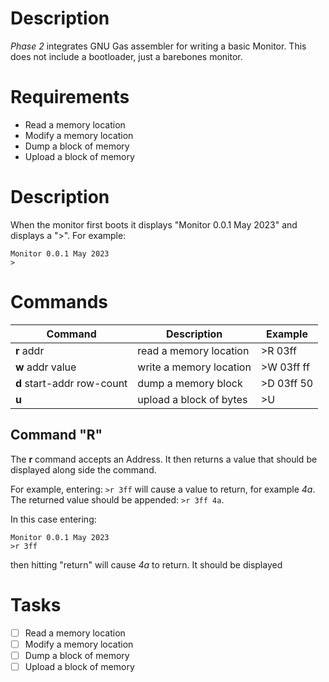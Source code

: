 # Description
*Phase 2* integrates GNU Gas assembler for writing a basic Monitor. This does not include a bootloader, just a barebones monitor.

# Requirements
- Read a memory location
- Modify a memory location
- Dump a block of memory
- Upload a block of memory

# Description
When the monitor first boots it displays "Monitor 0.0.1 May 2023" and displays a ">". For example:
```
Monitor 0.0.1 May 2023
>
```

# Commands
| Command | Description            | Example  |
|   ---   |   ---                  |  ---     |
| **r** addr      | read a memory location | >R 03ff |
| **w** addr value      | write a memory location | >W 03ff ff |
| **d** start-addr row-count     | dump a memory block  | >D 03ff 50 |
| **u** | upload a block of bytes | >U |

## Command "R"
The **r** command accepts an Address. It then returns a value that should be displayed along side the command.

For example, entering: ```>r 3ff``` will cause a value to return, for example *4a*. The returned value should be appended: ```>r 3ff 4a```.

In this case entering:
```
Monitor 0.0.1 May 2023
>r 3ff
```
then hitting "return" will cause *4a* to return. It should be displayed



# Tasks
- [ ] Read a memory location
- [ ] Modify a memory location
- [ ] Dump a block of memory
- [ ] Upload a block of memory
